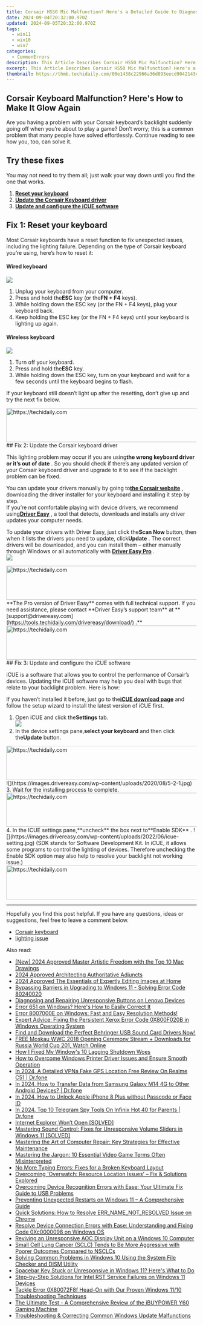 ```yaml
---
title: Corsair HS50 Mic Malfunction? Here's a Detailed Guide to Diagnose & Repair Your Audio Device
date: 2024-09-04T20:32:00.970Z
updated: 2024-09-05T20:32:00.970Z
tags:
  - win11
  - win10
  - win7
categories:
  - CommonErrors
description: This Article Describes Corsair HS50 Mic Malfunction? Here's a Detailed Guide to Diagnose & Repair Your Audio Device
excerpt: This Article Describes Corsair HS50 Mic Malfunction? Here's a Detailed Guide to Diagnose & Repair Your Audio Device
thumbnail: https://thmb.techidaily.com/00e1438c22966a36d893eecd9042143ec66d342044498e4db45f5bcf754631a6.jpg
---
```


## Corsair Keyboard Malfunction? Here's How to Make It Glow Again

Are you having a problem with your Corsair keyboard’s backlight suddenly going off when you’re about to play a game? Don’t worry; this is a common problem that many people have solved effortlessly. Continue reading to see how you, too, can solve it.

## Try these fixes

 You may not need to try them all; just walk your way down until you find the one that works.

1. **[Reset your keyboard](https://tools.techidaily.com/drivereasy/download/)**
2. **[Update the Corsair Keyboard driver](https://tools.techidaily.com/drivereasy/download/)**
3. **[Update and configure the iCUE software](https://tools.techidaily.com/drivereasy/download/)**

## Fix 1: Reset your keyboard

 Most Corsair keyboards have a reset function to fix unexpected issues, including the lighting failure. Depending on the type of Corsair keyboard you’re using, here’s how to reset it:

#### Wired keyboard  

![](https://images.drivereasy.com/wp-content/uploads/2022/06/Corsair_K100_Gaming_Keyboard_16.jpeg)

1. Unplug your keyboard from your computer.
2. Press and hold the**ESC** key (or the**FN + F4** keys).
3. While holding down the ESC key (or the FN + F4 keys), plug your keyboard back.
4. Keep holding the ESC key (or the FN + F4 keys) until your keyboard is lighting up again.

#### Wireless keyboard  

![](https://images.drivereasy.com/wp-content/uploads/2022/06/WeChat7a797c10615ac4351f0fb3895da7d65e.png)

1. Turn off your keyboard.
2. Press and hold the**ESC** key.
3. While holding down the ESC key, turn on your keyboard and wait for a few seconds until the keyboard begins to flash.

 If your keyboard still doesn’t light up after the resetting, don’t give up and try the next fix below.

<!-- affiliate ads begin -->
<a href="https://aligracehair.sjv.io/c/5597632/1934258/19272" target="_top" id="1934258">
  <img src="//a.impactradius-go.com/display-ad/19272-1934258" border="0" alt="https://techidaily.com" width="728" height="90"/>
</a>
<img height="0" width="0" src="https://aligracehair.sjv.io/i/5597632/1934258/19272" style="position:absolute;visibility:hidden;" border="0" />
<!-- affiliate ads end -->
## Fix 2: Update the Corsair keyboard driver

 This lighting problem may occur if you are using**the wrong keyboard driver or it’s out of date** . So you should check if there’s any updated version of your Corsair keyboard driver and upgrade to it to see if the backlight problem can be fixed.

 You can update your drivers manually by going to[**the Corsair website**](https://r.brandreward.com/?key=3882aba4cadd4473e0195097fdf20855&url=https%3A%2F%2Fwww.corsair.com%2Fus%2Fen%2Fdownloads&mktsrc=drivereasyen%5F167630) , downloading the driver installer for your keyboard and installing it step by step.  
 If you’re not comfortable playing with device drivers, we recommend using[**Driver Easy**](https://tools.techidaily.com/drivereasy/download/) , a tool that detects, downloads and installs any driver updates your computer needs.

 To update your drivers with Driver Easy, just click the**Scan Now** button, then when it lists the drivers you need to update, click**Update** . The correct drivers will be downloaded, and you can install them – either manually through Windows or all automatically with **[Driver Easy Pro](https://tools.techidaily.com/drivereasy/download/)**  .  
![](https://images.drivereasy.com/wp-content/uploads/2022/05/DE-scan-rtx-3090-driver-2.jpg)

<!-- affiliate ads begin -->
<a href="https://aligracehair.sjv.io/c/5597632/1918684/19272" target="_top" id="1918684">
  <img src="//a.impactradius-go.com/display-ad/19272-1918684" border="0" alt="https://techidaily.com" width="728" height="90"/>
</a>
<img height="0" width="0" src="https://aligracehair.sjv.io/i/5597632/1918684/19272" style="position:absolute;visibility:hidden;" border="0" />
<!-- affiliate ads end -->
**The Pro version of Driver Easy** comes with full technical support. If you need assistance, please contact **Driver Easy’s support team** at **[support@drivereasy.com](https://tools.techidaily.com/drivereasy/download/) .**

<!-- affiliate ads begin -->
<a href="https://appsumo.8odi.net/c/5597632/2043662/7443" target="_top" id="2043662">
  <img src="//a.impactradius-go.com/display-ad/7443-2043662" border="0" alt="https://techidaily.com" width="728" height="90"/>
</a>
<img height="0" width="0" src="https://appsumo.8odi.net/i/5597632/2043662/7443" style="position:absolute;visibility:hidden;" border="0" />
<!-- affiliate ads end -->
## Fix 3: Update and configure the iCUE software

 iCUE is a software that allows you to control the performance of Corsair’s devices. Updating the iCUE software may help you deal with bugs that relate to your backlight problem. Here is how:

 If you haven’t installed it before, just go to the[**iCUE download page**](https://r.brandreward.com/?key=3882aba4cadd4473e0195097fdf20855&url=https%3A%2F%2Fwww.corsair.com%2Fus%2Fen%2Ficue&mktsrc=drivereasyen%5F167630) and follow the setup wizard to install the latest version of iCUE first.

1. Open iCUE and click the**Settings** tab.  
![](https://images.drivereasy.com/wp-content/uploads/2020/08/5-1-2.jpg)
2. In the device settings pane,**select your keyboard** and then click the**Update** button.  
<!-- affiliate ads begin -->
<a href="https://appsumo.8odi.net/c/5597632/2068426/7443" target="_top" id="2068426">
  <img src="//a.impactradius-go.com/display-ad/7443-2068426" border="0" alt="https://techidaily.com" width="728" height="90"/>
</a>
<img height="0" width="0" src="https://appsumo.8odi.net/i/5597632/2068426/7443" style="position:absolute;visibility:hidden;" border="0" />
<!-- affiliate ads end -->
![](https://images.drivereasy.com/wp-content/uploads/2020/08/5-2-1.jpg)
3. Wait for the installing process to complete.
<!-- affiliate ads begin -->
<a href="https://imp.i357552.net/c/5597632/1001453/11832" target="_top" id="1001453">
  <img src="//a.impactradius-go.com/display-ad/11832-1001453" border="0" alt="https://techidaily.com" width="728" height="90"/>
</a>
<img height="0" width="0" src="https://imp.i357552.net/i/5597632/1001453/11832" style="position:absolute;visibility:hidden;" border="0" />
<!-- affiliate ads end -->
4. In the ICUE settings pane,**uncheck** the box next to**Enable SDK** .  
![](https://images.drivereasy.com/wp-content/uploads/2022/06/icue-setting.jpg)  
 (SDK stands for Software Development Kit. In iCUE, it allows some programs to control the lighting of devices. Therefore unchecking the Enable SDK option may also help to resolve your backlight not working issue.)
<!-- affiliate ads begin -->
<a href="https://aligracehair.sjv.io/c/5597632/1972698/19272" target="_top" id="1972698">
  <img src="//a.impactradius-go.com/display-ad/19272-1972698" border="0" alt="https://techidaily.com" width="728" height="90"/>
</a>
<img height="0" width="0" src="https://aligracehair.sjv.io/i/5597632/1972698/19272" style="position:absolute;visibility:hidden;" border="0" />
<!-- affiliate ads end -->

---

 Hopefully you find this post helpful. If you have any questions, ideas or suggestions, feel free to leave a comment below.

* [Corsair keyboard](https://tools.techidaily.com/drivereasy/download/)
* [lighting issue](https://tools.techidaily.com/drivereasy/download/)

<ins class="adsbygoogle"
     style="display:block"
     data-ad-format="autorelaxed"
     data-ad-client="ca-pub-7571918770474297"
     data-ad-slot="1223367746"></ins>



<ins class="adsbygoogle"
     style="display:block"
     data-ad-client="ca-pub-7571918770474297"
     data-ad-slot="8358498916"
     data-ad-format="auto"
     data-full-width-responsive="true"></ins>

<span class="atpl-alsoreadstyle">Also read:</span>
<div><ul>
<li><a href="https://vp-tips.techidaily.com/new-2024-approved-master-artistic-freedom-with-the-top-10-mac-drawings/"><u>[New] 2024 Approved  Master Artistic Freedom with the Top 10 Mac Drawings</u></a></li>
<li><a href="https://youtube-webster.techidaily.com/approved-architecting-authoritative-adjuncts/"><u>2024 Approved  Architecting Authoritative Adjuncts</u></a></li>
<li><a href="https://fox-direct.techidaily.com/2024-approved-the-essentials-of-expertly-editing-images-at-home/"><u>2024 Approved  The Essentials of Expertly Editing Images at Home</u></a></li>
<li><a href="https://common-error.techidaily.com/bypassing-barriers-in-upgrading-to-windows-11-solving-error-code-80240020/"><u>Bypassing Barriers in Upgrading to Windows 11 - Solving Error Code 80240020</u></a></li>
<li><a href="https://common-error.techidaily.com/diagnosing-and-repairing-unresponsive-buttons-on-lenovo-devices/"><u>Diagnosing and Repairing Unresponsive Buttons on Lenovo Devices</u></a></li>
<li><a href="https://common-error.techidaily.com/1723205974664-error-651-on-windows-heres-how-to-easily-correct-it/"><u>Error 651 on Windows? Here's How to Easily Correct It</u></a></li>
<li><a href="https://common-error.techidaily.com/1723208706213-error-8007000e-on-windows-fast-and-easy-resolution-methods/"><u>Error 8007000E on Windows: Fast and Easy Resolution Methods!</u></a></li>
<li><a href="https://common-error.techidaily.com/expert-advice-fixing-the-persistent-xerox-error-code-0x800f020b-in-windows-operating-system/"><u>Expert Advice: Fixing the Persistent Xerox Error Code 0X800F020B in Windows Operating System</u></a></li>
<li><a href="https://hardware-updates.techidaily.com/find-and-download-the-perfect-behringer-usb-sound-card-drivers-now/"><u>Find and Download the Perfect Behringer USB Sound Card Drivers Now!</u></a></li>
<li><a href="https://blog-min.techidaily.com/free-moskau-wwc-2018-opening-ceremony-stream-plus-downloads-for-russia-world-cup-201-watch-online/"><u>FREE Moskau WWC 2018 Opening Ceremony Stream + Downloads for Russia World Cup 201, Watch Online</u></a></li>
<li><a href="https://common-error.techidaily.com/how-i-fixed-my-windows-10-lagging-shutdown-woes/"><u>How I Fixed My Window's 10 Lagging Shutdown Woes</u></a></li>
<li><a href="https://common-error.techidaily.com/how-to-overcome-windows-printer-driver-issues-and-ensure-smooth-operation/"><u>How to Overcome Windows Printer Driver Issues and Ensure Smooth Operation</u></a></li>
<li><a href="https://fake-location.techidaily.com/in-2024-a-detailed-vpna-fake-gps-location-free-review-on-realme-c51-drfone-by-drfone-virtual-android/"><u>In 2024, A Detailed VPNa Fake GPS Location Free Review On Realme C51 | Dr.fone</u></a></li>
<li><a href="https://android-transfer.techidaily.com/in-2024-how-to-transfer-data-from-samsung-galaxy-m14-4g-to-other-android-devices-drfone-by-drfone-transfer-from-android-transfer-from-android/"><u>In 2024, How to Transfer Data from Samsung Galaxy M14 4G to Other Android Devices? | Dr.fone</u></a></li>
<li><a href="https://ios-unlock.techidaily.com/in-2024-how-to-unlock-apple-iphone-8-plus-without-passcode-or-face-id-by-drfone-ios/"><u>In 2024, How to Unlock Apple iPhone 8 Plus without Passcode or Face ID</u></a></li>
<li><a href="https://android-location-track.techidaily.com/in-2024-top-10-telegram-spy-tools-on-infinix-hot-40-for-parents-drfone-by-drfone-virtual-android/"><u>In 2024, Top 10 Telegram Spy Tools On Infinix Hot 40 for Parents | Dr.fone</u></a></li>
<li><a href="https://common-error.techidaily.com/internet-explorer-wont-open-solved/"><u>Internet Explorer Won’t Open [SOLVED]</u></a></li>
<li><a href="https://common-error.techidaily.com/mastering-sound-control-fixes-for-unresponsive-volume-sliders-in-windows-11-solved/"><u>Mastering Sound Control: Fixes for Unresponsive Volume Sliders in Windows 11 [SOLVED]</u></a></li>
<li><a href="https://common-error.techidaily.com/mastering-the-art-of-computer-repair-key-strategies-for-effective-maintenance/"><u>Mastering the Art of Computer Repair: Key Strategies for Effective Maintenance</u></a></li>
<li><a href="https://buynow-info.techidaily.com/mastering-the-jargon-10-essential-video-game-terms-often-misinterpreted/"><u>Mastering the Jargon: 10 Essential Video Game Terms Often Misinterpreted</u></a></li>
<li><a href="https://common-error.techidaily.com/no-more-typing-errors-fixes-for-a-broken-keyboard-layout/"><u>No More Typing Errors: Fixes for a Broken Keyboard Layout</u></a></li>
<li><a href="https://common-error.techidaily.com/overcoming-overwatch-resource-location-issues-fix-and-solutions-explored/"><u>Overcoming 'Overwatch: Resource Location Issues' – Fix & Solutions Explored</u></a></li>
<li><a href="https://common-error.techidaily.com/overcoming-device-recognition-errors-with-ease-your-ultimate-fix-guide-to-usb-problems/"><u>Overcoming Device Recognition Errors with Ease: Your Ultimate Fix Guide to USB Problems</u></a></li>
<li><a href="https://common-error.techidaily.com/preventing-unexpected-restarts-on-windows-11-a-comprehensive-guide/"><u>Preventing Unexpected Restarts on Windows 11 – A Comprehensive Guide</u></a></li>
<li><a href="https://common-error.techidaily.com/quick-solutions-how-to-resolve-errnamenotresolved-issue-on-chrome/"><u>Quick Solutions: How to Resolve ERR_NAME_NOT_RESOLVED Issue on Chrome</u></a></li>
<li><a href="https://common-error.techidaily.com/resolve-device-connection-errors-with-ease-understanding-and-fixing-code-0xc0000098-on-windows-os/"><u>Resolve Device Connection Errors with Ease: Understanding and Fixing Code 0Xc0000098 on Windows OS</u></a></li>
<li><a href="https://common-error.techidaily.com/reviving-an-unresponsive-aoc-display-unit-on-a-windows-10-computer/"><u>Reviving an Unresponsive AOC Display Unit on a Windows 10 Computer</u></a></li>
<li><a href="https://common-error.techidaily.com/small-cell-lung-cancer-sclc-tends-to-be-more-aggressive-with-poorer-outcomes-compared-to-nsclcs/"><u>Small Cell Lung Cancer (SCLC) Tends to Be More Aggressive with Poorer Outcomes Compared to NSCLCs</u></a></li>
<li><a href="https://common-error.techidaily.com/solving-common-problems-in-windows-10-using-the-system-file-checker-and-dism-utility/"><u>Solving Common Problems in Windows 10 Using the System File Checker and DISM Utility</u></a></li>
<li><a href="https://common-error.techidaily.com/1723201338798-spacebar-key-stuck-or-unresponsive-in-windows-11-heres-what-to-do/"><u>Spacebar Key Stuck or Unresponsive in Windows 11? Here's What to Do</u></a></li>
<li><a href="https://common-error.techidaily.com/step-by-step-solutions-for-intel-rst-service-failures-on-windows-11-devices/"><u>Step-by-Step Solutions for Intel RST Service Failures on Windows 11 Devices</u></a></li>
<li><a href="https://common-error.techidaily.com/tackle-error-0x80072f8f-head-on-with-our-proven-windows-1110-troubleshooting-techniques/"><u>Tackle Error 0X80072F8f Head-On with Our Proven Windows 11/10 Troubleshooting Techniques</u></a></li>
<li><a href="https://desktop-recording.techidaily.com/the-ultimate-test-a-comprehensive-review-of-the-ibuypower-y60-gaming-machine/"><u>The Ultimate Test - A Comprehensive Review of the iBUYPOWER Y60 Gaming Machine</u></a></li>
<li><a href="https://common-error.techidaily.com/troubleshooting-and-correcting-common-windows-update-malfunctions/"><u>Troubleshooting & Correcting Common Windows Update Malfunctions</u></a></li>
</ul></div>
